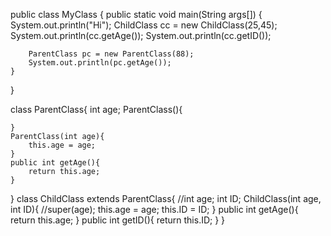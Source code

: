 public class MyClass {
    public static void main(String args[]) {
        System.out.println("Hi");
        ChildClass cc = new ChildClass(25,45);
        System.out.println(cc.getAge());
        System.out.println(cc.getID());
        
        ParentClass pc = new ParentClass(88);
        System.out.println(pc.getAge());
    }
}

class ParentClass{
    int age;
    ParentClass(){
        
    }
    ParentClass(int age){
        this.age = age;
    }
    public int getAge(){
        return this.age;
    }
}
class ChildClass extends ParentClass{
    //int age;
    int ID;
    ChildClass(int age, int ID){
        //super(age);
        this.age = age;
        this.ID = ID;
    }
    public int getAge(){
        return this.age;
    }
    public int getID(){
        return this.ID;
    }
}
